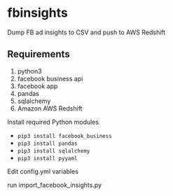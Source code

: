 # fbinsights
Dump FB ad insights to CSV and push to AWS Redshift

## Requirements

1) python3
2) facebook business api
3) facebook app
4) pandas
5) sqlalchemy
6) Amazon AWS Redshift


Install required Python modules

- `pip3 install facebook_business`
- `pip3 install pandas`
- `pip3 install sqlalchemy`
- `pip3 install pyyaml`

Edit config.yml variables

run import_facebook_insights.py

